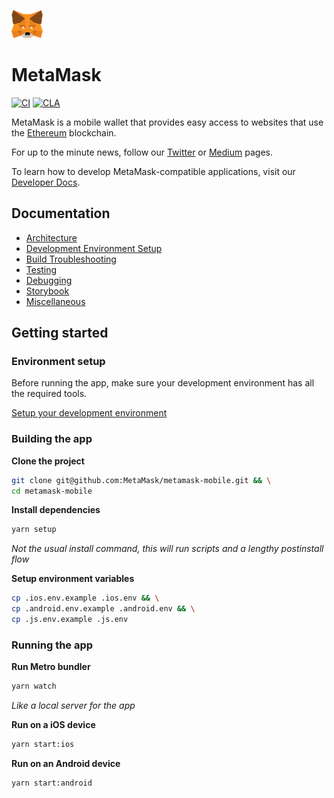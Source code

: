 ![MetaMask logo](logo.png?raw=true)

# MetaMask

[![CI](https://github.com/MetaMask/metamask-mobile/actions/workflows/ci.yml/badge.svg?branch=main)](https://github.com/MetaMask/metamask-mobile/actions/workflows/ci.yml) [![CLA](https://github.com/MetaMask/metamask-mobile/actions/workflows/cla.yml/badge.svg?branch=main)](https://github.com/MetaMask/metamask-mobile/actions/workflows/cla.yml)

MetaMask is a mobile wallet that provides easy access to websites that use the [Ethereum](https://ethereum.org/) blockchain.

For up to the minute news, follow our [Twitter](https://twitter.com/metamask) or [Medium](https://medium.com/metamask) pages.

To learn how to develop MetaMask-compatible applications, visit our [Developer Docs](https://docs.metamask.io).

## Documentation
- [Architecture](./docs/readme/architecture.md)
- [Development Environment Setup](./docs/readme/environment.md)
- [Build Troubleshooting](./docs/readme/troubleshooting.md)
- [Testing](./docs/readme/testing.md)
- [Debugging](./docs/readme/debugging.md)
- [Storybook](./docs/readme/storybook.md)
- [Miscellaneous](./docs/readme/miscellaneous.md)

## Getting started

### Environment setup

Before running the app, make sure your development environment has all the required tools.

[Setup your development environment](./docs/readme/environment.md)

### Building the app

**Clone the project**
```bash
git clone git@github.com:MetaMask/metamask-mobile.git && \
cd metamask-mobile
```

**Install dependencies**

```bash
yarn setup
```
_Not the usual install command, this will run scripts and a lengthy postinstall flow_

**Setup environment variables**
```bash
cp .ios.env.example .ios.env && \
cp .android.env.example .android.env && \
cp .js.env.example .js.env
```

### Running the app

**Run Metro bundler**
```bash
yarn watch
```
_Like a local server for the app_

**Run on a iOS device**
```bash
yarn start:ios 
```

**Run on an Android device**
```bash
yarn start:android
```
